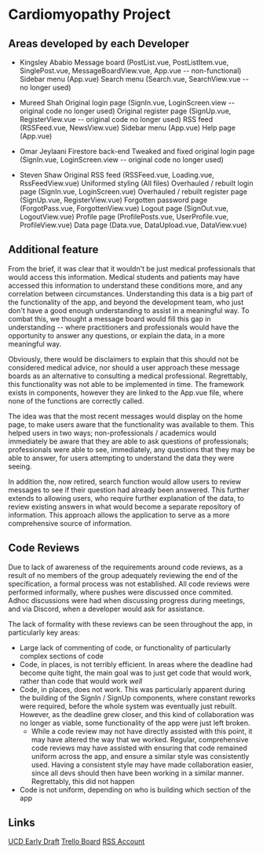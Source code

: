 # Cardiomyopathy Project

## Areas developed by each Developer
+ Kingsley Ababio
Message board (PostList.vue, PostListItem.vue, SinglePost.vue, MessageBoardView.vue, App.vue -- non-functional)
Sidebar menu (App.vue)
Search menu (Search.vue, SearchView.vue -- no longer used)

+ Mureed Shah
Original login page (SignIn.vue, LoginScreen.view -- original code no longer used)
Original register page (SignUp.vue, RegisterView.vue -- original code no longer used)
RSS feed (RSSFeed.vue, NewsView.vue)
Sidebar menu (App.vue)
Help page (App.vue)

+ Omar Jeylaani
Firestore back-end
Tweaked and fixed original login page (SignIn.vue, LoginScreen.view -- original code no longer used)

+ Steven Shaw
Original RSS feed (RSSFeed.vue, Loading.vue, RssFeedView.vue)
Uniformed styling (All files)
Overhauled / rebuilt login page (SignIn.vue, LoginScreen.vue)
Overhauled / rebuilt register page (SignUp.vue, RegisterView.vue)
Forgotten password page (ForgotPass.vue, ForgottenView.vue)
Logout page (SignOut.vue, LogoutView.vue)
Profile page (ProfilePosts.vue, UserProfile.vue, ProfileView.vue)
Data page (Data.vue, DataUpload.vue, DataView.vue)

## Additional feature
From the brief, it was clear that it wouldn't be just medical professionals that would access this information. Medical students and patients may have accessed this information to understand these conditions more, and any correlation between circumstances. Understanding this data is a big part of the functionality of the app, and beyond the development team, who just don't have a good enough understanding to assist in a meaningful way. To combat this, we thought a message board would fill this gap in understanding -- where practitioners and professionals would have the opportunity to answer any questions, or explain the data, in a more meaningful way.

Obviously, there would be disclaimers to explain that this should not be considered medical advice, nor should a user approach these message boards as an alternative to consulting a medical professional. Regrettably, this functionality was not able to be implemented in time. The framework exists in components, however they are linked to the App.vue file, where none of the functions are correctly called.

The idea was that the most recent messages would display on the home page, to make users aware that the functionality was available to them. This helped users in two ways; non-professionals / academics would immediately be aware that they are able to ask questions of professionals; professionals were able to see, immediately, any questions that they may be able to answer, for users attempting to understand the data they were seeing.

In addition the, now retired, search function would allow users to review messages to see if their question had already been answered. This further extends to allowing users, who require further explanation of the data, to review existing answers in what would become a separate repository of information. This approach allows the application to serve as a more comprehensive source of information.

## Code Reviews
Due to lack of awareness of the requirements around code reviews, as a result of no members of the group adequately reviewing the end of the specification, a formal process was not established. All code reviews were performed informally, where pushes were discussed once commited. Adhoc discussions were had when discussing progress during meetings, and via Discord, when a developer would ask for assistance.

The lack of formality with these reviews can be seen throughout the app, in particularly key areas:
* Large lack of commenting of code, or functionality of particularly complex sections of code
* Code, in places, is not terribly efficient. In areas where the deadline had become quite tight, the main goal was to just get code that would work, rather than code that would work *well*
* Code, in places, does not work. This was particularly apparent during the building of the SignIn / SignUp components, where constant reworks were required, before the whole system was eventually just rebuilt. However, as the deadline grew closer, and this kind of collaboration was no longer as viable, some functionality of the app were just left broken. 
    * While a code review may not have directly assisted with this point, it may have altered the way that we worked. Regular, comprehensive code reviews may have assisted with ensuring that code remained uniform across the app, and ensure a similar style was consistently used. Having a consistent style may have made collaboration easier, since all devs should then have been working in a similar manner. Regrettably, this did not happen
* Code is not uniform, depending on who is building which section of the app

## Links

[UCD Early Draft](https://app.diagrams.net/#Wb!DdBy_HPlfUitmzF4m8wZQLwzpARcGodPrUlP2QjOvYArcTwaRGFiTrx2rWvp3tJF%2F01YSQAGLH2YCOQDPEZFNH2WFKEFLZ7TYBT) 
[Trello Board](https://trello.com/b/5Nh6brWs/cardiomyopathy-project)
[RSS Account](https://rss.app/feed/1mDqPNunGm48692G/embed?tab=imageboard&customize=imageboard)